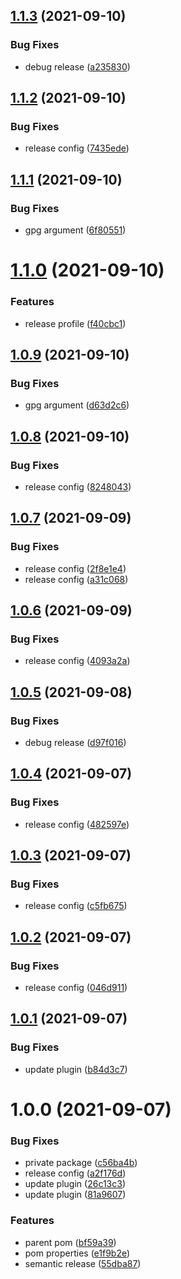 ## [1.1.3](https://github.com/AkiJoey/oss-parent/compare/v1.1.2...v1.1.3) (2021-09-10)


### Bug Fixes

* debug release ([a235830](https://github.com/AkiJoey/oss-parent/commit/a2358304ed9465945aad2d0a498e026d329fec09))

## [1.1.2](https://github.com/AkiJoey/oss-parent/compare/v1.1.1...v1.1.2) (2021-09-10)


### Bug Fixes

* release config ([7435ede](https://github.com/AkiJoey/oss-parent/commit/7435eded0b275927888af1938b10abae283ea4b9))

## [1.1.1](https://github.com/AkiJoey/oss-parent/compare/v1.1.0...v1.1.1) (2021-09-10)


### Bug Fixes

* gpg argument ([6f80551](https://github.com/AkiJoey/oss-parent/commit/6f805514a93225b48413d7a687bc333409eb1cfe))

# [1.1.0](https://github.com/AkiJoey/oss-parent/compare/v1.0.9...v1.1.0) (2021-09-10)


### Features

* release profile ([f40cbc1](https://github.com/AkiJoey/oss-parent/commit/f40cbc16119a25b6f9283f3e75d7cbce216eb909))

## [1.0.9](https://github.com/AkiJoey/oss-parent/compare/v1.0.8...v1.0.9) (2021-09-10)


### Bug Fixes

* gpg argument ([d63d2c6](https://github.com/AkiJoey/oss-parent/commit/d63d2c63215996585cb33c9d1087a5f3899e0cff))

## [1.0.8](https://github.com/AkiJoey/oss-parent/compare/v1.0.7...v1.0.8) (2021-09-10)


### Bug Fixes

* release config ([8248043](https://github.com/AkiJoey/oss-parent/commit/8248043bfa03e5c4cc311b9490bf1de60480d4f7))

## [1.0.7](https://github.com/AkiJoey/oss-parent/compare/v1.0.6...v1.0.7) (2021-09-09)


### Bug Fixes

* release config ([2f8e1e4](https://github.com/AkiJoey/oss-parent/commit/2f8e1e48ba331bbb0700747926e16971d007983c))
* release config ([a31c068](https://github.com/AkiJoey/oss-parent/commit/a31c06849d0fb81f948ca669965a45efc5c33a3d))

## [1.0.6](https://github.com/AkiJoey/oss-parent/compare/v1.0.5...v1.0.6) (2021-09-09)


### Bug Fixes

* release config ([4093a2a](https://github.com/AkiJoey/oss-parent/commit/4093a2a0205b243076e094a29502793b9b6faedb))

## [1.0.5](https://github.com/AkiJoey/oss-parent/compare/v1.0.4...v1.0.5) (2021-09-08)


### Bug Fixes

* debug release ([d97f016](https://github.com/AkiJoey/oss-parent/commit/d97f0169c11ee3cac18e11ca418ec2db112c45d9))

## [1.0.4](https://github.com/AkiJoey/oss-parent/compare/v1.0.3...v1.0.4) (2021-09-07)


### Bug Fixes

* release config ([482597e](https://github.com/AkiJoey/oss-parent/commit/482597efba8892ca51927d41f62c8af390e21bde))

## [1.0.3](https://github.com/AkiJoey/oss-parent/compare/v1.0.2...v1.0.3) (2021-09-07)


### Bug Fixes

* release config ([c5fb675](https://github.com/AkiJoey/oss-parent/commit/c5fb6753a5131a273cf5cc60026d3183c1e45d15))

## [1.0.2](https://github.com/AkiJoey/oss-parent/compare/v1.0.1...v1.0.2) (2021-09-07)


### Bug Fixes

* release config ([046d911](https://github.com/AkiJoey/oss-parent/commit/046d911f7784b6cd82733f5eccb47380a0f78300))

## [1.0.1](https://github.com/AkiJoey/oss-parent/compare/v1.0.0...v1.0.1) (2021-09-07)


### Bug Fixes

* update plugin ([b84d3c7](https://github.com/AkiJoey/oss-parent/commit/b84d3c7ac3337dfcedca79a849d64045251575f6))

# 1.0.0 (2021-09-07)


### Bug Fixes

* private package ([c56ba4b](https://github.com/AkiJoey/oss-parent/commit/c56ba4b2c52568edbb3a3557dab0a944dc813f76))
* release config ([a2f176d](https://github.com/AkiJoey/oss-parent/commit/a2f176d65349f67f3084f84a88e9f35e2a17f1a1))
* update plugin ([26c13c3](https://github.com/AkiJoey/oss-parent/commit/26c13c357b6fa1df7012a125c34e0092b61a1db2))
* update plugin ([81a9607](https://github.com/AkiJoey/oss-parent/commit/81a9607200194c153dd3365d0021f9d2c551dd79))


### Features

* parent pom ([bf59a39](https://github.com/AkiJoey/oss-parent/commit/bf59a397b19b58ec666b3091bebf06861a4dff77))
* pom properties ([e1f9b2e](https://github.com/AkiJoey/oss-parent/commit/e1f9b2e6b88ee5b36f15fc6e1486fe5996fffb1b))
* semantic release ([55dba87](https://github.com/AkiJoey/oss-parent/commit/55dba87b49e5465a3e7bbddaa9d36f1ac12f4996))
